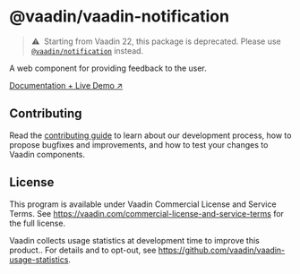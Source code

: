 # @vaadin/vaadin-notification

> ⚠️&nbsp; Starting from Vaadin 22, this package is deprecated.
> Please use [`@vaadin/notification`](https://www.npmjs.com/package/@vaadin/notification) instead.

A web component for providing feedback to the user.

[Documentation + Live Demo ↗](https://vaadin.com/docs/latest/components/notification)

## Contributing

Read the [contributing guide](https://vaadin.com/docs/latest/contributing/overview) to learn about our development process, how to propose bugfixes and improvements, and how to test your changes to Vaadin components.

## License

This program is available under Vaadin Commercial License and Service Terms.
See https://vaadin.com/commercial-license-and-service-terms for the full
license.

Vaadin collects usage statistics at development time to improve this product..
For details and to opt-out, see https://github.com/vaadin/vaadin-usage-statistics.

